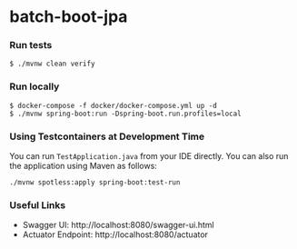 # batch-boot-jpa

### Run tests

`$ ./mvnw clean verify`

### Run locally

```shell
$ docker-compose -f docker/docker-compose.yml up -d
$ ./mvnw spring-boot:run -Dspring-boot.run.profiles=local
```
### Using Testcontainers at Development Time
You can run `TestApplication.java` from your IDE directly.
You can also run the application using Maven as follows:

```shell
./mvnw spotless:apply spring-boot:test-run
```


### Useful Links
* Swagger UI: http://localhost:8080/swagger-ui.html
* Actuator Endpoint: http://localhost:8080/actuator
